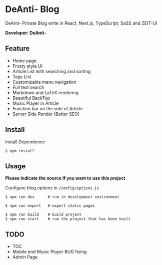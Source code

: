 # DeAnti- Blog

DeAnti- Private Blog write in React, Next.js, TypeScript, SaSS and ZEIT-UI  

**Developer: DeAnti-**

## Feature

- Home page
- Frosty style UI
- Article List with searching and sorting
- Tags List
- Customizable menu navigation
- Full text search
- Markdown and LaTeX rendering
- Beautiful BackTop
- Music Player in Article
- Function bar on the side of Article 
- Server Side Render (Better SEO)

## Install

Install Dependence  

```shell
$ npm install
```

## Usage

**Please indicate the source if you want to use this project**

Configure blog options in ```/config/options.js```  

```shell
$ npm run dev      # run in development environment
  
$ npm run export   # export static pages
  
$ npm run build    # build project
$ npm run start    # run the project that has been built
```

## TODO

- TOC
- Mobile end Music Player BUG fixing
- Admin Page
